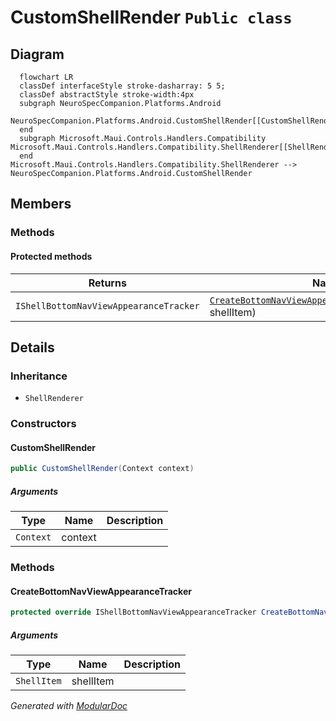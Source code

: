 # CustomShellRender `Public class`

## Diagram
```mermaid
  flowchart LR
  classDef interfaceStyle stroke-dasharray: 5 5;
  classDef abstractStyle stroke-width:4px
  subgraph NeuroSpecCompanion.Platforms.Android
  NeuroSpecCompanion.Platforms.Android.CustomShellRender[[CustomShellRender]]
  end
  subgraph Microsoft.Maui.Controls.Handlers.Compatibility
Microsoft.Maui.Controls.Handlers.Compatibility.ShellRenderer[[ShellRenderer]]
  end
Microsoft.Maui.Controls.Handlers.Compatibility.ShellRenderer --> NeuroSpecCompanion.Platforms.Android.CustomShellRender
```

## Members
### Methods
#### Protected  methods
| Returns | Name |
| --- | --- |
| `IShellBottomNavViewAppearanceTracker` | [`CreateBottomNavViewAppearanceTracker`](#createbottomnavviewappearancetracker)(`ShellItem` shellItem) |

## Details
### Inheritance
 - `ShellRenderer`

### Constructors
#### CustomShellRender
```csharp
public CustomShellRender(Context context)
```
##### Arguments
| Type | Name | Description |
| --- | --- | --- |
| `Context` | context |   |

### Methods
#### CreateBottomNavViewAppearanceTracker
```csharp
protected override IShellBottomNavViewAppearanceTracker CreateBottomNavViewAppearanceTracker(ShellItem shellItem)
```
##### Arguments
| Type | Name | Description |
| --- | --- | --- |
| `ShellItem` | shellItem |   |

*Generated with* [*ModularDoc*](https://github.com/hailstorm75/ModularDoc)
